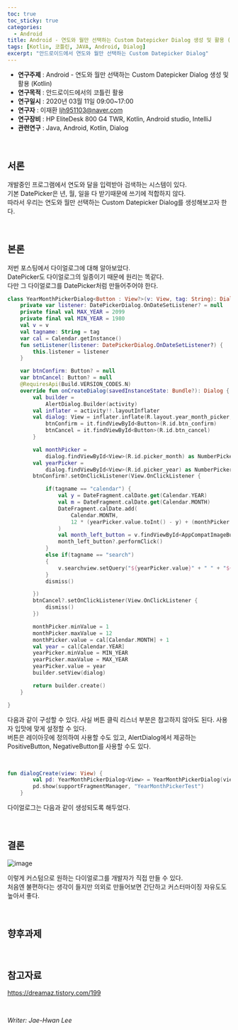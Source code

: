 ```yaml
---
toc: true
toc_sticky: true
categories:
  - Android
title: Android - 연도와 월만 선택하는 Custom Datepicker Dialog 생성 및 활용 (Kotlin)
tags: [Kotlin, 코틀린, JAVA, Android, Dialog]
excerpt: "안드로이드에서 연도와 월만 선택하는 Custom Datepicker Dialog"
---
```


* **연구주제** : Android - 연도와 월만 선택하는 Custom Datepicker Dialog 생성 및 활용 (Kotlin)
* **연구목적** : 안드로이드에서의 코틀린 활용
* **연구일시** : 2020년 03월 11일 09:00~17:00
* **연구자** : 이재환 <ljh951103@naver.com>
* **연구장비** : HP EliteDesk 800 G4 TWR, Kotlin, Android studio, IntelliJ
* **관련연구** : Java, Android, Kotlin, Dialog

<br>
   
## 서론

개발중인 프로그램에서 연도와 달을 입력받아 검색하는 시스템이 있다.  
기본 DatePicker은 년, 월, 일을 다 받기때문에 쓰기에 적합하지 않다.  
따라서 우리는 연도와 월만 선택하는 Custom Datepicker Dialog를 생성해보고자 한다.  

<br>
   
## 본론

저번 포스팅에서 다이얼로그에 대해 알아보았다.  
DatePicker도 다이얼로그의 일종이기 때문에 원리는 똑같다.  
다만 그 다이얼로그를 DatePicker처럼 만들어주어야 한다.

````kotlin
class YearMonthPickerDialog<Button : View?>(v: View, tag: String): DialogFragment() {
    private var listener: DatePickerDialog.OnDateSetListener? = null
    private final val MAX_YEAR = 2099
    private final val MIN_YEAR = 1980
    val v = v
    val tagname: String = tag
    var cal = Calendar.getInstance()
    fun setListener(listener: DatePickerDialog.OnDateSetListener?) {
        this.listener = listener
    }

    var btnConfirm: Button? = null
    var btnCancel: Button? = null
    @RequiresApi(Build.VERSION_CODES.N)
    override fun onCreateDialog(savedInstanceState: Bundle?): Dialog {
        val builder =
            AlertDialog.Builder(activity)
        val inflater = activity!!.layoutInflater
        val dialog: View = inflater.inflate(R.layout.year_month_picker, null).also {
            btnConfirm = it.findViewById<Button>(R.id.btn_confirm)
            btnCancel = it.findViewById<Button>(R.id.btn_cancel)
        }

        val monthPicker =
            dialog.findViewById<View>(R.id.picker_month) as NumberPicker
        val yearPicker =
            dialog.findViewById<View>(R.id.picker_year) as NumberPicker
        btnConfirm?.setOnClickListener(View.OnClickListener {

            if(tagname == "calendar") {
                val y = DateFragment.calDate.get(Calendar.YEAR)
                val m = DateFragment.calDate.get(Calendar.MONTH)
                DateFragment.calDate.add(
                    Calendar.MONTH,
                    12 * (yearPicker.value.toInt() - y) + (monthPicker.value.toInt()) - m
                )
                val month_left_button = v.findViewById<AppCompatImageButton>(R.id.cal_month_left)
                month_left_button?.performClick()
            }
            else if(tagname == "search")
            {
                v.searchview.setQuery("${yearPicker.value}" + " " + "${monthPicker.value}", true)
            }
            dismiss()

        })
        btnCancel?.setOnClickListener(View.OnClickListener {
            dismiss()
        })

        monthPicker.minValue = 1
        monthPicker.maxValue = 12
        monthPicker.value = cal[Calendar.MONTH] + 1
        val year = cal[Calendar.YEAR]
        yearPicker.minValue = MIN_YEAR
        yearPicker.maxValue = MAX_YEAR
        yearPicker.value = year
        builder.setView(dialog)

        return builder.create()
    }

}
````

다음과 같이 구성할 수 있다. 사실 버튼 클릭 리스너 부분은 참고하지 않아도 된다. 사용자 입맛에 맞게 설정할 수 있다.  
버튼은 레이아웃에 정의하여 사용할 수도 있고, AlertDialog에서 제공하는 PositiveButton, NegativeButton를 사용할 수도 있다.

<br>

````kotlin
fun dialogCreate(view: View) {
        val pd: YearMonthPickerDialog<View> = YearMonthPickerDialog(view, "search")
        pd.show(supportFragmentManager, "YearMonthPickerTest")
    }
````

다이얼로그는 다음과 같이 생성되도록 해두었다.

<br>

## 결론

![image](https://user-images.githubusercontent.com/57826388/76139574-976ab300-6094-11ea-9e83-42e88fb49973.png)

이렇게 커스텀으로 원하는 다이얼로그를 개발자가 직접 만들 수 있다.  
처음엔 불편하다는 생각이 들지만 의외로 만들어보면 간단하고 커스터마이징 자유도도 높아서 좋다.

<br>

## 향후과제

<br>

## 참고자료

<https://dreamaz.tistory.com/199>  

<br>

*Writer: Jae-Hwan Lee*